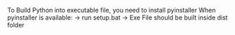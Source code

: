 To Build Python into executable file, you need to install pyinstaller
When pyinstaller is available:
-> run setup.bat
-> Exe File should be built inside dist folder